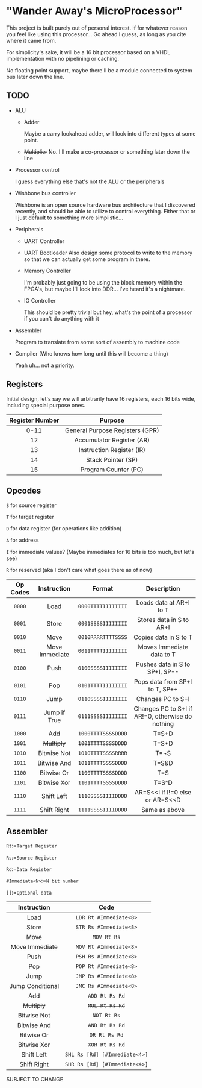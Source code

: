 # "Wander Away's MicroProcessor"
This project is built purely out of personal interest. If for whatever reason you feel like using this processor... Go ahead I guess, as long as you cite where it came from. 

For simplicity's sake, it will be a 16 bit processor based on a VHDL implementation with no pipelining or caching. 

No floating point support, maybe there'll be a module connected to system bus later down the line. 

## TODO 
* ALU 
  * Adder
  
    Maybe a carry lookahead adder, will look into different types at some point. 
  * ~~Multiplier~~ No. I'll make a co-processor or something later down the line

  
* Processor control

  I guess everything else that's not the ALU or the peripherals 
  
* Wishbone bus controller 

  Wishbone is an open source hardware bus architecture that I discovered recently, and should be able to utilize to control everything. Either that or I just default to something more simplistic...
  
* Peripherals 
  * UART Controller 
  
  * UART Bootloader 
    Also design some protocol to write to the memory so that we can actually get some program in there. 
  
  * Memory Controller 
  
    I'm probably just going to be using the block memory within the FPGA's, but maybe I'll look into DDR... I've heard it's a nightmare.
    
  * IO Controller 
  
    This should be pretty trivial but hey, what's the point of a processor if you can't do anything with it 
  
* Assembler 
  
  Program to translate from some sort of assembly to machine code 

* Compiler (Who knows how long until this will become a thing) 
  
  Yeah uh... not a priority. 
  
## Registers 
Initial design, let's say we will arbitrarily have 16 registers, each 16 bits wide, including special purpose ones. 

| Register Number | Purpose | 
|:-:|:-:|
| 0-11 | General Purpose Registers (GPR) |
| 12 | Accumulator Register (AR) | 
| 13 | Instruction Register (IR) | 
| 14 | Stack Pointer (SP) | 
| 15 | Program Counter (PC) |

## Opcodes
`S` for source register

`T` for target register 

`D` for data register (for operations like addition) 
  
`A` for address 

`I` for immediate values? (Maybe immediates for 16 bits is too much, but let's see)

`R` for reserved (aka I don't care what goes there as of now)


| Op Codes | Instruction | Format | Description | 
|:--------:|:-----------:|:------:|:-:|
| `0000` | Load           | `0000TTTTIIIIIIII` | Loads data at AR+I to T |
| `0001` | Store          | `0001SSSSIIIIIIII` | Stores data in S to AR+I |
| `0010` | Move           | `0010RRRRTTTTSSSS` | Copies data in S to T |
| `0011` | Move Immediate | `0011TTTTIIIIIIII` | Moves Immediate data to T | 
| `0100` | Push           | `0100SSSSIIIIIIII` | Pushes data in S to SP+I, SP-- |
| `0101` | Pop            | `0101TTTTIIIIIIII` | Pops data from SP+I to T, SP++ | 
| `0110` | Jump           | `0110SSSSIIIIIIII` | Changes PC to S+I | 
| `0111` | Jump if True   | `0111SSSSIIIIIIII` | Changes PC to S+I if AR!=0, otherwise do nothing | 
| `1000` | Add            | `1000TTTTSSSSDDDD` | T=S+D | 
|~~`1001`~~| ~~Multiply~~       | ~~`1001TTTTSSSSDDDD`~~ | T=S*D | 
| `1010` | Bitwise Not    | `1010TTTTSSSSRRRR` | T=¬S  |
| `1011` | Bitwise And    | `1011TTTTSSSSDDDD` | T=S&D | 
| `1100` | Bitwise Or     | `1100TTTTSSSSDDDD` | T=S|D |
| `1101` | Bitwise Xor    | `1101TTTTSSSSDDDD` | T=S^D | 
| `1110` | Shift Left     | `1110SSSSIIIIDDDD` | AR=S<<I if I!=0 else or AR=S<<D | 
| `1111` | Shift Right    | `1111SSSSIIIIDDDD` | Same as above | 

## Assembler
`Rt`:=`Target Register`

`Rs`:=`Source Register`

`Rd`:=`Data Register`

`#Immediate<N>`:=`N bit number`

`[]`:=`Optional data`

| Instruction | Code |
|:-----------:|:------:|
| Load | `LDR Rt #Immediate<8>` |
| Store | `STR Rs #Immediate<8>` |
| Move | `MOV Rt Rs` |
| Move Immediate | `MOV Rt #Immediate<8>` |
| Push | `PSH Rs #Immediate<8>` |
| Pop | `POP Rt #Immediate<8>` |
| Jump | `JMP Rs #Immediate<8>` |
| Jump Conditional | `JMC Rs #Immediate<8>` |
| Add | `ADD Rt Rs Rd` |
| ~~Multiply~~ | ~~`MUL Rt Rs Rd`~~ |
| Bitwise Not | `NOT Rt Rs` |
| Bitwise And | `AND Rt Rs Rd` |
| Bitwise Or | `OR Rt Rs Rd` |
| Bitwise Xor | `XOR Rt Rs Rd` |
| Shift Left | `SHL Rs [Rd] [#Immediate<4>]` |
| Shift Right | `SHR Rs [Rd] [#Immediate<4>]` |


SUBJECT TO CHANGE
